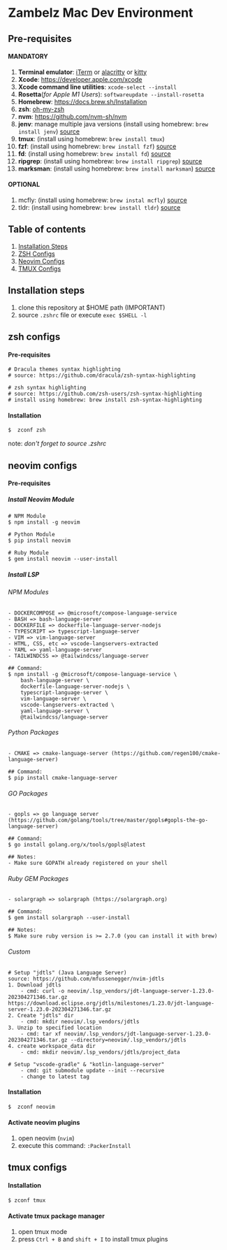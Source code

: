 # Zambelz Mac Dev Environment

## Pre-requisites
#### MANDATORY
1. **Terminal emulator**: [iTerm](https://iterm2.com) or [alacritty](https://github.com/alacritty/alacritty) or [kitty](https://github.com/kovidgoyal/kitty)
1. **Xcode**: https://developer.apple.com/xcode
1. **Xcode command line utilities**: `xcode-select --install`
1. **Rosetta**(*for Apple M1 Users*): `softwareupdate --install-rosetta`
1. **Homebrew**: https://docs.brew.sh/Installation
1. **zsh**: [oh-my-zsh](https://github.com/ohmyzsh/ohmyzsh)
1. **nvm**: https://github.com/nvm-sh/nvm
1. **jenv**: manage multiple java versions (install using homebrew: `brew install jenv`) [source](https://github.com/jenv/jenv)
1. **tmux**: (install using homebrew: `brew install tmux`)
1. **fzf**: (install using homebrew: `brew install fzf`) [source](https://github.com/junegunn/fzf)
1. **fd**: (install using homebrew: `brew install fd`) [source](https://github.com/sharkdp/fd)
1. **ripgrep**: (install using homebrew: `brew install ripgrep`) [source](https://github.com/BurntSushi/ripgrep)
1. **marksman**: (install using homebrew: `brew install marksman`) [source](https://github.com/artempyanykh/marksman)
#### OPTIONAL
1. mcfly: (install using homebrew: `brew instal mcfly`) [source](https://github.com/cantino/mcfly)
1. tldr: (install using homebrew: `brew install tldr`) [source](https://tldr.sh)

## Table of contents
1. [Installation Steps](#installation-steps)
1. [ZSH Configs](#zsh-configs)
1. [Neovim Configs](#neovim-configs)
1. [TMUX Configs](#tmux-configs)

## Installation steps
1. clone this repository at $HOME path (IMPORTANT)
1. source `.zshrc` file or execute `exec $SHELL -l`

## zsh configs
#### Pre-requisites
```
# Dracula themes syntax highlighting
# source: https://github.com/dracula/zsh-syntax-highlighting

# zsh syntax highlighting
# source: https://github.com/zsh-users/zsh-syntax-highlighting
# install using homebrew: brew install zsh-syntax-highlighting
```
#### Installation
```sh
$  zconf zsh
```
note: *don't forget to source .zshrc*

## neovim configs

#### Pre-requisites
##### Install Neovim Module
```
# NPM Module
$ npm install -g neovim

# Python Module
$ pip install neovim

# Ruby Module
$ gem install neovim --user-install
```
##### Install LSP
###### NPM Modules
```
- DOCKERCOMPOSE => @microsoft/compose-language-service  
- BASH => bash-language-server  
- DOCKERFILE => dockerfile-language-server-nodejs  
- TYPESCRIPT => typescript-language-server  
- VIM => vim-language-server  
- HTML, CSS, etc => vscode-langservers-extracted  
- YAML => yaml-language-server  
- TAILWINDCSS => @tailwindcss/language-server

## Command:
$ npm install -g @microsoft/compose-language-service \
    bash-language-server \
    dockerfile-language-server-nodejs \
    typescript-language-server \
    vim-language-server \
    vscode-langservers-extracted \
    yaml-language-server \
    @tailwindcss/language-server
```
###### Python Packages
```
- CMAKE => cmake-language-server (https://github.com/regen100/cmake-language-server)

## Command:
$ pip install cmake-language-server
```

###### GO Packages
```
- gopls => go language server (https://github.com/golang/tools/tree/master/gopls#gopls-the-go-language-server)

## Command:
$ go install golang.org/x/tools/gopls@latest

## Notes:
- Make sure GOPATH already registered on your shell
```

###### Ruby GEM Packages
```
- solargraph => solargraph (https://solargraph.org)

## Command:
$ gem install solargraph --user-install

## Notes:
$ Make sure ruby version is >= 2.7.0 (you can install it with brew)
```
###### Custom
```
# Setup "jdtls" (Java Language Server)
source: https://github.com/mfussenegger/nvim-jdtls
1. Download jdtls
    - cmd: curl -o neovim/.lsp_vendors/jdt-language-server-1.23.0-202304271346.tar.gz https://download.eclipse.org/jdtls/milestones/1.23.0/jdt-language-server-1.23.0-202304271346.tar.gz
2. Create "jdtls" dir
    - cmd: mkdir neovim/.lsp_vendors/jdtls
3. Unzip to specified location
    - cmd: tar xf neovim/.lsp_vendors/jdt-language-server-1.23.0-202304271346.tar.gz --directory=neovim/.lsp_vendors/jdtls
4. create workspace_data dir
    - cmd: mkdir neovim/.lsp_vendors/jdtls/project_data

# Setup "vscode-gradle" & "kotlin-language-server"
    - cmd: git submodule update --init --recursive
    - change to latest tag
```
#### Installation
```sh
$  zconf neovim
```

#### Activate neovim plugins
1. open neovim (`nvim`)
1. execute this command: `:PackerInstall`

## tmux configs

#### Installation
```sh
$ zconf tmux
```

#### Activate tmux package manager
1. open tmux mode
1. press `Ctrl + B` and `shift + I` to install tmux plugins

